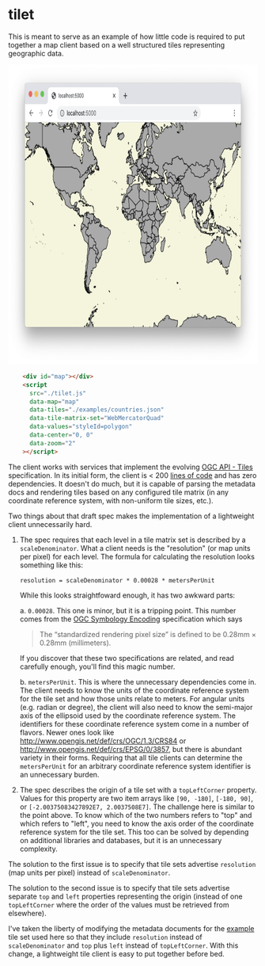 # tilet

This is meant to serve as an example of how little code is required to put together a map client based on a well structured tiles representing geographic data.

<p align="center">
  <img width="843" height="604" src="./tilet.png">
</p>

```html
    <div id="map"></div>
    <script
      src="./tilet.js"
      data-map="map"
      data-tiles="./examples/countries.json"
      data-tile-matrix-set="WebMercatorQuad"
      data-values="styleId=polygon"
      data-center="0, 0"
      data-zoom="2"
    ></script>
```

The client works with services that implement the evolving [OGC API - Tiles](https://github.com/opengeospatial/OGC-API-Tiles) specification.  In its initial form, the client is < 200 [lines of code](./tilet.js) and has zero dependencies.  It doesn't do much, but it is capable of parsing the metadata docs and rendering tiles based on any configured tile matrix (in any coordinate reference system, with non-uniform tile sizes, etc.).

Two things about that draft spec makes the implementation of a lightweight client unnecessarily hard.

1. The spec requires that each level in a tile matrix set is described by a `scaleDenominator`.  What a client needs is the "resolution" (or map units per pixel) for each level.  The formula for calculating the resolution looks something like this:

    ```
    resolution = scaleDenominator * 0.00028 * metersPerUnit
    ```

   While this looks straightfoward enough, it has two awkward parts:

   a. `0.00028`.  This one is minor, but it is a tripping point.  This number comes from the [OGC Symbology Encoding](https://www.ogc.org/standards/symbol) specification which says

   > The “standardized rendering pixel size” is defined to be 0.28mm × 0.28mm (millimeters).

   If you discover that these two specifications are related, and read carefully enough, you'll find this magic number.

   b. `metersPerUnit`.  This is where the unnecessary dependencies come in.  The client needs to know the units of the coordinate reference system for the tile set and how those units relate to meters.  For angular units (e.g. radian or degree), the client will also need to know the semi-major axis of the ellipsoid used by the coordinate reference system.  The identifiers for these coordinate reference system come in a number of flavors.  Newer ones look like http://www.opengis.net/def/crs/OGC/1.3/CRS84 or http://www.opengis.net/def/crs/EPSG/0/3857, but there is abundant variety in their forms.  Requiring that all tile clients can determine the `metersPerUnit` for an arbitrary coordinate reference system identifier is an unnecessary burden.

2. The spec describes the origin of a tile set with a `topLeftCorner` property.  Values for this property are two item arrays like `[90, -180]`, `[-180, 90]`, or `[-2.00375083427892E7, 2.0037508E7]`.  The challenge here is similar to the point above.  To know which of the two numbers refers to "top" and which refers to "left", you need to know the axis order of the coordinate reference system for the tile set.  This too can be solved by depending on additional libraries and databases, but it is an unnecessary complexity.

The solution to the first issue is to specify that tile sets advertise `resolution` (map units per pixel) instead of `scaleDenominator`.

The solution to the second issue is to specify that tile sets advertise separate `top` and `left` properties representing the origin (instead of one `topLeftCorner` where the order of the values must be retrieved from elsewhere).

I've taken the liberty of modifying the metadata documents for the [example](./examples) tile set used here so that they include `resolution` instead of `scaleDenominator` and `top` plus `left` instead of `topLeftCorner`.  With this change, a lightweight tile client is easy to put together before bed.